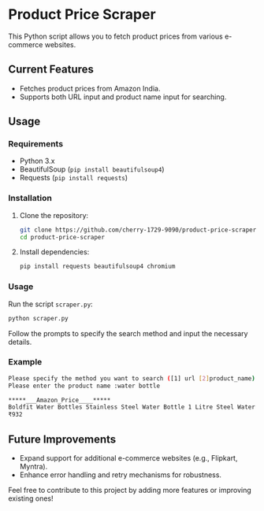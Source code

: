 # Product Price Scraper

This Python script allows you to fetch product prices from various e-commerce websites.

## Current Features

- Fetches product prices from Amazon India.
- Supports both URL input and product name input for searching.

## Usage

### Requirements

- Python 3.x
- BeautifulSoup (`pip install beautifulsoup4`)
- Requests (`pip install requests`)

### Installation

1. Clone the repository:

   ```bash
   git clone https://github.com/cherry-1729-9090/product-price-scraper.git
   cd product-price-scraper
   ```

2. Install dependencies:

   ```bash
   pip install requests beautifulsoup4 chromium
   ```

### Usage

Run the script `scraper.py`:

```bash
python scraper.py
```

Follow the prompts to specify the search method and input the necessary details.

### Example

```bash
Please specify the method you want to search ([1] url [2]product_name) : 2
Please enter the product name :water bottle

*****___Amazon_Price____*****
Boldfit Water Bottles Stainless Steel Water Bottle 1 Litre Steel Water Bottles for School, Office, Home, Gym 1 Litre Water Bottle for Men Leakproof, Rust free Steel Bottle -1000 ml Water Bottle Black
₹932

```

## Future Improvements

- Expand support for additional e-commerce websites (e.g., Flipkart, Myntra).
- Enhance error handling and retry mechanisms for robustness.

Feel free to contribute to this project by adding more features or improving existing ones!

